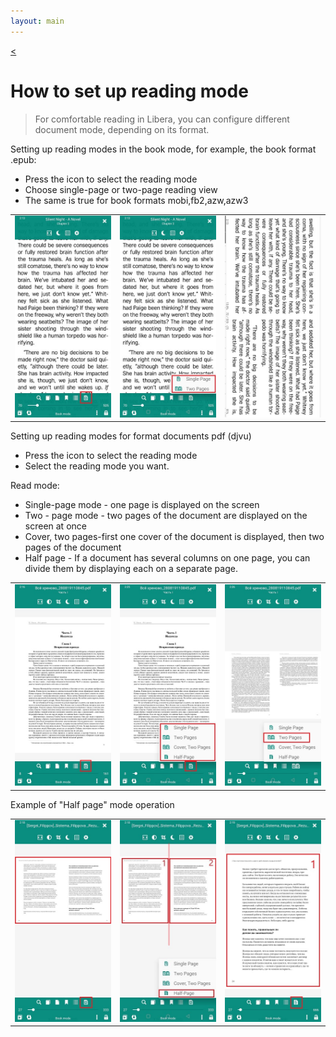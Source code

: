 ```yaml
---
layout: main
---
```

[<](/wiki/faq)

# How to set up reading mode

> For comfortable reading in Libera, you can configure different document mode, depending on its format.

Setting up reading modes in the book mode, for example, the book format .epub: 

* Press the icon to select the reading mode
* Choose single-page or two-page reading view
* The same is true for book formats mobi,fb2,azw,azw3

||||
|-|-|-|
|![](1.jpg)|![](2.jpg)|![](3.jpg)|

Setting up reading modes for format documents pdf (djvu)
* Press the icon to select the reading mode
* Select the reading mode you want.

Read mode:

* Single-page mode - one page is displayed on the screen
* Two - page mode - two pages of the document are displayed on the screen at once
* Cover, two pages-first one cover of the document is displayed, then two pages of the document
* Half page - If a document has several columns on one page, you can divide them by displaying each on a separate page.

||||
|-|-|-|
|![](4.jpg)|![](5.jpg)|![](6.jpg)|

Example of "Half page" mode operation

||||
|-|-|-|
|![](7.jpg)|![](8.jpg)|![](9.jpg)|
